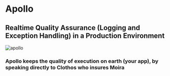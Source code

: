# Apollo
## Realtime Quality Assurance (Logging and Exception Handling) in a Production Environment
![apollo](https://user-images.githubusercontent.com/107733608/174727190-a7171e1b-224d-4306-8f8a-1aeba0547f1e.jpg)

### Apollo keeps the quality of execution on earth (your app), by speaking directly to Clothos who insures Moira
